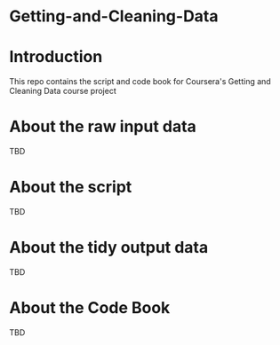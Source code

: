 # Getting-and-Cleaning-Data

# Introduction

This repo contains the script and code book for Coursera's Getting and Cleaning Data course project

# About the raw input data

TBD

# About the script

TBD

# About the tidy output data

TBD

# About the Code Book

TBD
